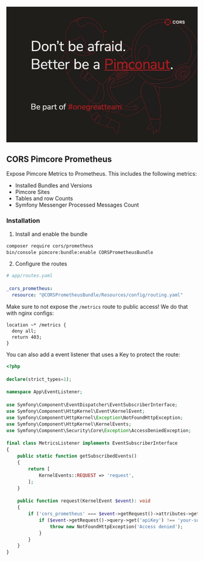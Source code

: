 ![CORS.gmbh](https://github.com/cors-gmbh/.github/raw/main/cors-we-want-you-3.jpg)


CORS Pimcore Prometheus
--------

Expose Pimcore Metrics to Prometheus. This includes the following metrics:

 - Installed Bundles and Versions
 - Pimcore Sites
 - Tables and row Counts
 - Symfony Messenger Processed Messages Count

### Installation

1. Install and enable the bundle
```bash
composer require cors/prometheus
bin/console pimcore:bundle:enable CORSPrometheusBundle
```

2. Configure the routes

```yaml
# app/routes.yaml

_cors_prometheus:
  resource: "@CORSPrometheusBundle/Resources/config/routing.yaml"
```

Make sure to not expose the `/metrics` route to public access! We do that with nginx configs:

```nginx
location ~* /metrics {
  deny all;
  return 403;
}
```

You can also add a event listener that uses a Key to protect the route:

```php
<?php

declare(strict_types=1);

namespace App\EventListener;

use Symfony\Component\EventDispatcher\EventSubscriberInterface;
use Symfony\Component\HttpKernel\Event\KernelEvent;
use Symfony\Component\HttpKernel\Exception\NotFoundHttpException;
use Symfony\Component\HttpKernel\KernelEvents;
use Symfony\Component\Security\Core\Exception\AccessDeniedException;

final class MetricsListener implements EventSubscriberInterface
{
    public static function getSubscribedEvents()
    {
        return [
            KernelEvents::REQUEST => 'request',
        ];
    }

    public function request(KernelEvent $event): void
    {
        if ('cors_prometheus' === $event->getRequest()->attributes->get('_route')) {
            if ($event->getRequest()->query->get('apiKey') !== 'your-super-secret-key') {
                throw new NotFoundHttpException('Access denied');
            }
        }
    }
}
```